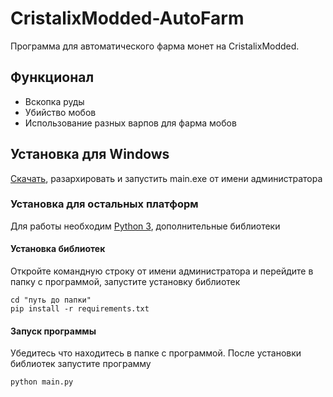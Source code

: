# CristalixModded-AutoFarm
Программа для автоматического фарма монет на CristalixModded.

## Функционал
  - Вскопка руды
  - Убийство мобов
  - Использование разных варпов для фарма мобов
  
## Установка для Windows
  [Скачать](https://github.com/matswuuu/CristalixModded-AutoFarm/releases/download/v0.0.1/AutoPost.zip), разархировать и запустить main.exe от имени администратора
 
### Установка для остальных платформ
  Для работы необходим [Python 3](https://www.python.org/downloads/), дополнительные библиотеки
  
#### Установка библиотек
   Откройте командную строку от имени администратора и перейдите в папку с программой, запустите установку библиотек

    cd "путь до папки"
    pip install -r requirements.txt
    
#### Запуск программы
   Убедитесь что находитесь в папке с программой. После установки библиотек запустите программу
     
    python main.py
